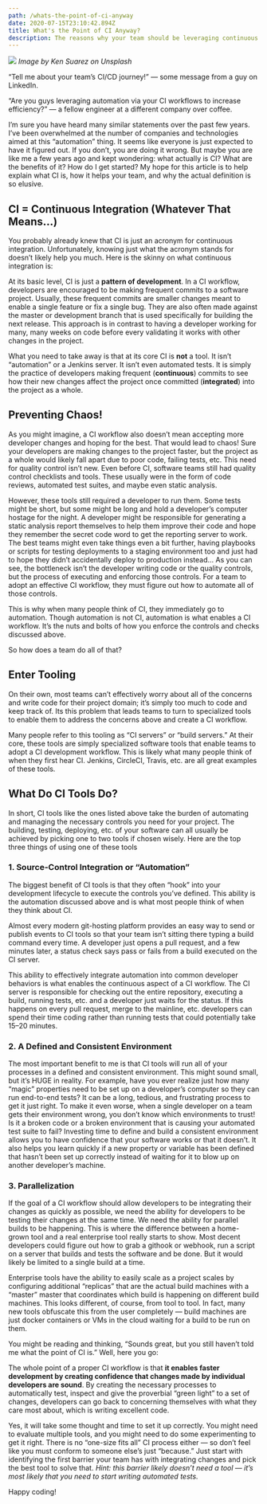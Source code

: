 ```yaml
---
path: /whats-the-point-of-ci-anyway
date: 2020-07-15T23:10:42.894Z
title: What's the Point of CI Anyway?
description: The reasons why your team should be leveraging continuous integration.
---
```

![](https://miro.medium.com/max/1000/1*w_LF-WitILhyNNCkVCm99Q.jpeg) *Image by Ken Suarez on Unsplash*

“Tell me about your team’s CI/CD journey!” — some message from a guy on LinkedIn.

“Are you guys leveraging automation via your CI workflows to increase efficiency?” — a fellow engineer at a different company over coffee.

I’m sure you have heard many similar statements over the past few years.  I’ve been overwhelmed at the number of companies and technologies aimed at this “automation” thing. It seems like everyone is just expected to have it figured out. If you don’t, you are doing it wrong.
But maybe you are like me a few years ago and kept wondering: what actually is CI? What are the benefits of it? How do I get started?
My hope for this article is to help explain what CI is, how it helps your team, and why the actual definition is so elusive.

## CI = Continuous Integration (Whatever That Means…)

You probably already knew that CI is just an acronym for continuous integration. Unfortunately, knowing just what the acronym stands for doesn’t likely help you much. Here is the skinny on what continuous integration is:

At its basic level, CI is just a **pattern of development**. In a CI workflow, developers are encouraged to be making frequent commits to a software project. Usually, these frequent commits are smaller changes meant to enable a single feature or fix a single bug. They are also often made against the master or development branch that is used specifically for building the next release. This approach is in contrast to having a developer working for many, many weeks on code before every validating it works with other changes in the project.

What you need to take away is that at its core CI is **not** a tool. It isn’t “automation” or a Jenkins server. It isn’t even automated tests. It is simply the practice of developers making frequent (**continuous**) commits to see how their new changes affect the project once committed (**integrated**) into the project as a whole.

## Preventing Chaos!

As you might imagine, a CI workflow also doesn’t mean accepting more developer changes and hoping for the best. That would lead to chaos! Sure your developers are making changes to the project faster, but the project as a whole would likely fall apart due to poor code, failing tests, etc. This need for quality control isn’t new. Even before CI, software teams still had quality control checklists and tools. These usually were in the form of code reviews, automated test suites, and maybe even static analysis.

However, these tools still required a developer to run them. Some tests might be short, but some might be long and hold a developer’s computer hostage for the night. A developer might be responsible for generating a static analysis report themselves to help them improve their code and hope they remember the secret code word to get the reporting server to work. The best teams might even take things even a bit further, having playbooks or scripts for testing deployments to a staging environment too and just had to hope they didn’t accidentally deploy to production instead… As you can see, the bottleneck isn’t the developer writing code or the quality controls, but the process of executing and enforcing those controls. For a team to adopt an effective CI workflow, they must figure out how to automate all of those controls.

This is why when many people think of CI, they immediately go to automation. Though automation is not CI, automation is what enables a CI workflow. It’s the nuts and bolts of how you enforce the controls and checks discussed above.

So how does a team do all of that?

## Enter Tooling

On their own, most teams can’t effectively worry about all of the concerns and write code for their project domain; it’s simply too much to code and keep track of. Its this problem that leads teams to turn to specialized tools to enable them to address the concerns above and create a CI workflow.

Many people refer to this tooling as “CI servers” or “build servers.” At their core, these tools are simply specialized software tools that enable teams to adopt a CI development workflow. This is likely what many people think of when they first hear CI. Jenkins, CircleCI, Travis, etc. are all great examples of these tools.

## What Do CI Tools Do?

In short, CI tools like the ones listed above take the burden of automating and managing the necessary controls you need for your project. The building, testing, deploying, etc. of your software can all usually be achieved by picking one to two tools if chosen wisely. Here are the top three things of using one of these tools

### 1. Source-Control Integration or “Automation”

The biggest benefit of CI tools is that they often “hook” into your development lifecycle to execute the controls you’ve defined. This ability is the automation discussed above and is what most people think of when they think about CI.

Almost every modern git-hosting platform provides an easy way to send or publish events to CI tools so that your team isn’t sitting there typing a build command every time. A developer just opens a pull request, and a few minutes later, a status check says pass or fails from a build executed on the CI server.

This ability to effectively integrate automation into common developer behaviors is what enables the continuous aspect of a CI workflow. The CI server is responsible for checking out the entire repository, executing a build, running tests, etc. and a developer just waits for the status. If this happens on every pull request, merge to the mainline, etc. developers can spend their time coding rather than running tests that could potentially take 15–20 minutes.

### 2. A Defined and Consistent Environment

The most important benefit to me is that CI tools will run all of your processes in a defined and consistent environment. This might sound small, but it’s HUGE in reality. For example, have you ever realize just how many “magic” properties need to be set up on a developer’s computer so they can run end-to-end tests? It can be a long, tedious, and frustrating process to get it just right. To make it even worse, when a single developer on a team gets their environment wrong, you don’t know which environments to trust! Is it a broken code or a broken environment that is causing your automated test suite to fail?
Investing time to define and build a consistent environment allows you to have confidence that your software works or that it doesn’t. It also helps you learn quickly if a new property or variable has been defined that hasn’t been set up correctly instead of waiting for it to blow up on another developer’s machine.

### 3. Parallelization

If the goal of a CI workflow should allow developers to be integrating their changes as quickly as possible, we need the ability for developers to be testing their changes at the same time. We need the ability for parallel builds to be happening. This is where the difference between a home-grown tool and a real enterprise tool really starts to show. Most decent developers could figure out how to grab a githook or webhook, run a script on a server that builds and tests the software and be done. But it would likely be limited to a single build at a time.

Enterprise tools have the ability to easily scale as a project scales by configuring additional “replicas” that are the actual build machines with a “master” master that coordinates which build is happening on different build machines. This looks different, of course, from tool to tool. In fact, many new tools obfuscate this from the user completely — build machines are just docker containers or VMs in the cloud waiting for a build to be run on them.

You might be reading and thinking, “Sounds great, but you still haven’t told me what the point of CI is.” Well, here you go:

The whole point of a proper CI workflow is that **it enables faster development by creating confidence that changes made by individual developers are sound**. By creating the necessary processes to automatically test, inspect and give the proverbial “green light” to a set of changes, developers can go back to concerning themselves with what they care most about, which is writing excellent code.

Yes, it will take some thought and time to set it up correctly. You might need to evaluate multiple tools, and you might need to do some experimenting to get it right. There is no “one-size fits all” CI process either — so don’t feel like you must conform to someone else’s just “because.” Just start with identifying the first barrier your team has with integrating changes and pick the best tool to solve that. *Hint: this barrier likely doesn’t need a tool — it’s most likely that you need to start writing automated tests.*

Happy coding!